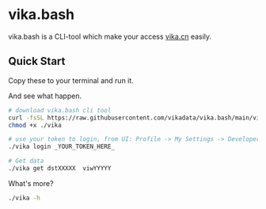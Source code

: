 # vika.bash

vika.bash is a CLI-tool which make your access [vika.cn](https://vika.cn) easily.

## Quick Start

Copy these to your terminal and run it.

And see what happen.

```bash
# download vika.bash cli tool
curl -fsSL https://raw.githubusercontent.com/vikadata/vika.bash/main/vika > vika
chmod +x ./vika

# use your token to login, from UI: Profile -> My Settings -> Developers -> API Token
./vika login _YOUR_TOKEN_HERE_

# Get data
./vika get dstXXXXX  viwYYYYY
```

What's more?

```bash
./vika -h
```

